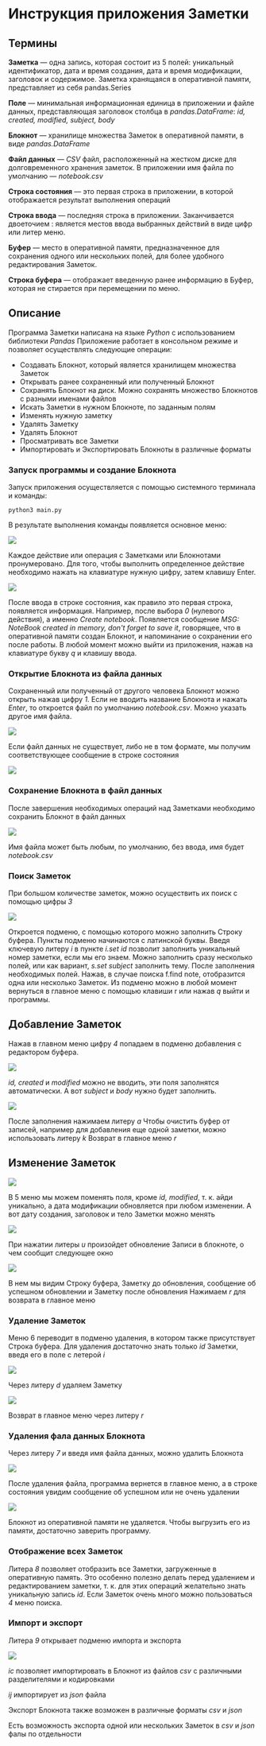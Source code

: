 # Инструкция приложения Заметки

## Термины

**Заметка** — одна запись, которая состоит из 5 полей: уникальный идентификатор, дата и время создания, дата и время модификации, заголовок и содержимое. Заметка хранящаяся в оперативной памяти, представляет из себя pandas.Series

**Поле** — минимальная информационная единица в приложении и файле данных, представляющая заголовок столбца в *pandas.DataFrame*: *id, created, modified, subject, body*

**Блокнот** — хранилище множества Заметок в оперативной памяти, в виде *pandas.DataFrame*

**Файл данных** — *CSV* файл, расположенный на жестком диске для долговременного хранения заметок. В приложении имя файла по умолчанию — *notebook.csv*

**Строка состояния** — это первая строка в приложении, в которой отображается результат выполнения операций

**Строка ввода** — последняя строка в приложении. Заканчивается двоеточием : является местов ввода выбранных действий в виде цифр или литер меню.

**Буфер** — место в оперативной памяти, предназначенное для сохранения одного или нескольких полей, для более удобного редактирования Заметок.

**Строка буфера** — отображает введенную ранее информацию в Буфер, которая не стирается при перемещении по меню.

## Описание

Программа Заметки написана на языке *Python* с использованием библиотеки *Pandas*
Приложение работает в консольном режиме и позволяет осуществлять следующие операции:

- Создавать Блокнот, который является хранилищем множества Заметок
- Открывать ранее сохраненный или полученный Блокнот
- Сохранять Блокнот на диск. Можно сохранять множество Блокнотов с разными именами файлов
- Искать Заметки в нужном Блокноте, по заданным полям
- Изменять нужную заметку
- Удалять Заметку
- Удалять Блокнот
- Просматривать все Заметки
- Импортировать и Экспортировать Блокноты в различные форматы

### Запуск программы и создание Блокнота

Запуск приложения осуществляется с помощью системного терминала и команды:

```
python3 main.py
```

В результате выполнения команды появляется основное меню:

<img src=pics/01.png>

Каждое действие или операция с Заметками или Блокнотами пронумеровано. Для того, чтобы выполнить определенное действие необходимо нажать на клавиатуре нужную цифру, затем клавишу Enter.

<img src=pics/02.png>

После ввода в строке состояния, как правило это первая строка, появляется информация.
Например, после выбора *0* (нулевого действия), а именно *Create notebook*. Появляется сообщение *MSG: NoteBook created in memory, don't forget to save it*, говорящее, что в оперативной памяти создан Блокнот, и напоминание о сохранении его после работы.
В любой момент можно выйти из приложения, нажав на клавиатуре букву *q* и клавишу ввода.

### Открытие Блокнота из файла данных

Сохраненный или полученный от другого человека Блокнот можно открыть нажав цифру *1*.
Если не вводить название Блокнота и нажать *Enter*, то откроется файл по умолчанию *notebook.csv*. Можно указать другое имя файла.

<img src=pics/11.png>

Если файл данных не существует, либо не в том формате, мы получим соответствующее сообщение в строке состояния

<img src=pics/12.png>

### Сохранение Блокнота в файл данных

После завершения необходимых операций над Заметками необходимо сохранить Блокнот в файл данных

<img src=pics/21.png>

Имя файла может быть любым, по умолчанию, без ввода, имя будет *notebook.csv*

### Поиск Заметок

При большом количестве заметок, можно осуществить их поиск с помощью цифры *3*

<img src=pics/31.png>

Откроется подменю, с помощью которого можно заполнить Строку буфера.
Пункты подменю начинаются с латинской буквы. Введя ключевую литеру *i* в пункте *i.set id* позволит заполнить уникальный номер заметки, если мы его знаем. Можно заполнить сразу несколько полей, или как вариант, *s.set subject* заполнить тему. После заполнения необходимых полей. Нажав, в случае поиска f.find note, отобразится одна или несколько Заметок.
Из подменю можно в любой момент вернуться в главное меню с помощью клавиши r или нажав *q* выйти и программы.

## Добавление Заметок

Нажав в главном меню цифру *4* попадаем в подменю добавления с редактором буфера.

<img src=pics/41.png>

*id, created* и *modified* можно не вводить, эти поля заполнятся автоматически.
А вот *subject* и *body* нужно будет заполнить.

<img src=pics/42.png>

После заполнения нажимаем литеру *a*
Чтобы очистить буфер от записей, например для добавления еще одной заметки, можно использовать литеру *k*
Возврат в главное меню *r*

## Изменение Заметок

<img src=pics/51.png>

В 5 меню мы можем поменять поля, кроме *id, modified*, т. к. айди уникально, а дата модификации обновляется при любом изменении. А вот дату создания, заголовок и тело Заметки можно менять

<img src=pics/52.png>

При нажатии литеры *u* произойдет обновление Записи в блокноте, о чем сообщит следующее окно

<img src=pics/53.png>

В нем мы видим Строку буфера, Заметку до обновления, сообщение об успешном обновлении и Заметку после обновления
Нажимаем *r* для возврата в главное меню

### Удаление Заметок

Меню 6 переводит в подменю удаления, в котором также присутствует Строка буфера.
Для удаления достаточно знать только *id* Заметки, введя его в поле с летерой *i*

<img src=pics/61.png>

Через литеру *d* удаляем Заметку

<img src=pics/62.png>

Возврат в главное меню через литеру *r*

### Удаления фала данных Блокнота

Через литеру *7* и введя имя файла данных, можно удалить Блокнота

<img src=pics/71.png>

После удаления файла, программа вернется в главное меню, а в строке состояния увидим сообщение об успешном или не очень удалении

<img src=pics/72.png>

Блокнот из оперативной памяти не удаляется. Чтобы выгрузить его из памяти, достаточно заверить программу.

### Отображение всех Заметок

Литера *8* позволяет отобразить все Заметки, загруженные в оперативную память.
Это особенно полезно делать перед удалением и редактированием заметки, т. к. для этих операций желательно знать уникальную запись *id*. Если Заметок очень много можно пользоваться *4* меню поиска.

### Импорт и экспорт

Литера *9* открывает подменю импорта и экспорта

<img src=pics/91.png>

*ic* позволяет импортировать в Блокнот из файлов *csv* с различными разделителями и кодировками


*ij* импортирует из *json* файла


Экспорт Блокнота также возможен в различные форматы *csv* и *json*

Есть возможность экспорта одной или нескольких Заметок в *csv* и *json* фалы по отдельности
